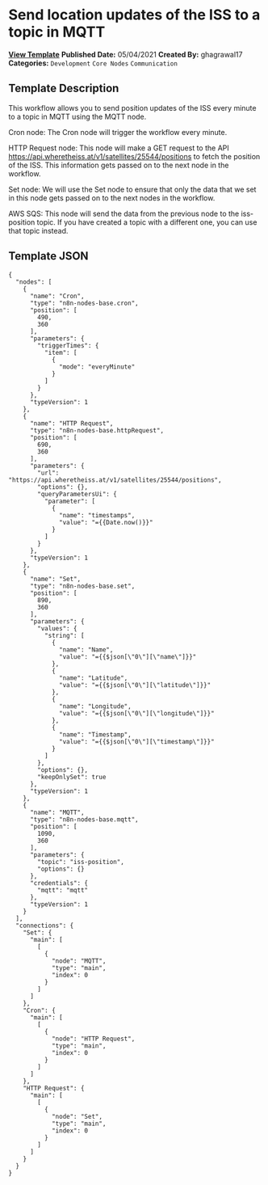 # Send location updates of the ISS to a topic in MQTT

**[View Template](https://n8n.io/workflows/1069-/)**  **Published Date:** 05/04/2021  **Created By:** ghagrawal17  **Categories:** `Development` `Core Nodes` `Communication`  

## Template Description

This workflow allows you to send position updates of the ISS every minute to a topic in MQTT using the MQTT node.



Cron node: The Cron node will trigger the workflow every minute.

HTTP Request node: This node will make a GET request to the API https://api.wheretheiss.at/v1/satellites/25544/positions to fetch the position of the ISS. This information gets passed on to the next node in the workflow.

Set node: We will use the Set node to ensure that only the data that we set in this node gets passed on to the next nodes in the workflow.

AWS SQS: This node will send the data from the previous node to the iss-position topic. If you have created a topic with a different one, you can use that topic instead.

## Template JSON

```
{
  "nodes": [
    {
      "name": "Cron",
      "type": "n8n-nodes-base.cron",
      "position": [
        490,
        360
      ],
      "parameters": {
        "triggerTimes": {
          "item": [
            {
              "mode": "everyMinute"
            }
          ]
        }
      },
      "typeVersion": 1
    },
    {
      "name": "HTTP Request",
      "type": "n8n-nodes-base.httpRequest",
      "position": [
        690,
        360
      ],
      "parameters": {
        "url": "https://api.wheretheiss.at/v1/satellites/25544/positions",
        "options": {},
        "queryParametersUi": {
          "parameter": [
            {
              "name": "timestamps",
              "value": "={{Date.now()}}"
            }
          ]
        }
      },
      "typeVersion": 1
    },
    {
      "name": "Set",
      "type": "n8n-nodes-base.set",
      "position": [
        890,
        360
      ],
      "parameters": {
        "values": {
          "string": [
            {
              "name": "Name",
              "value": "={{$json[\"0\"][\"name\"]}}"
            },
            {
              "name": "Latitude",
              "value": "={{$json[\"0\"][\"latitude\"]}}"
            },
            {
              "name": "Longitude",
              "value": "={{$json[\"0\"][\"longitude\"]}}"
            },
            {
              "name": "Timestamp",
              "value": "={{$json[\"0\"][\"timestamp\"]}}"
            }
          ]
        },
        "options": {},
        "keepOnlySet": true
      },
      "typeVersion": 1
    },
    {
      "name": "MQTT",
      "type": "n8n-nodes-base.mqtt",
      "position": [
        1090,
        360
      ],
      "parameters": {
        "topic": "iss-position",
        "options": {}
      },
      "credentials": {
        "mqtt": "mqtt"
      },
      "typeVersion": 1
    }
  ],
  "connections": {
    "Set": {
      "main": [
        [
          {
            "node": "MQTT",
            "type": "main",
            "index": 0
          }
        ]
      ]
    },
    "Cron": {
      "main": [
        [
          {
            "node": "HTTP Request",
            "type": "main",
            "index": 0
          }
        ]
      ]
    },
    "HTTP Request": {
      "main": [
        [
          {
            "node": "Set",
            "type": "main",
            "index": 0
          }
        ]
      ]
    }
  }
}
```
